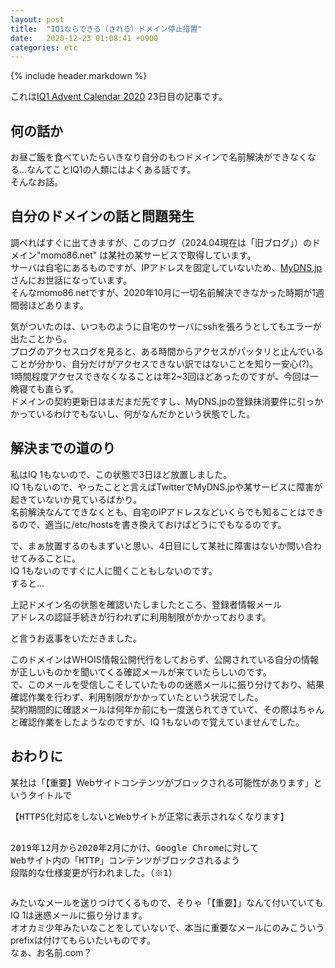 ```yaml
---
layout: post
title:  "IQ1ならできる（される）ドメイン停止措置"
date:   2020-12-23 01:08:41 +0900
categories: etc
---
```


{% include header.markdown %}

これは<a href='https://adventar.org/calendars/5197'>IQ1 Advent Calendar 2020</a> 23日目の記事です。
<h2 id='a'>何の話か</h2>
<p>
お昼ご飯を食べていたらいきなり自分のもつドメインで名前解決ができなくなる...なんてことIQ1の人類にはよくある話です。<br>
そんなお話。
</p>

<h2 id='b'>自分のドメインの話と問題発生</h2>
<p>
調べればすぐに出てきますが、このブログ（2024.04現在は「旧ブログ」）のドメイン"momo86.net" は某社の某サービスで取得しています。<br>
サーバは自宅にあるものですが、IPアドレスを固定していないため、<a href='https://www.mydns.jp/'>MyDNS.jp</a>さんにお世話になっています。<br>
そんなmomo86.netですが、2020年10月に一切名前解決できなかった時期が1週間弱ほどあります。
</p>
<p>
気がついたのは、いつものように自宅のサーバにsshを張ろうとしてもエラーが出たことから。<br>
ブログのアクセスログを見ると、ある時間からアクセスがパッタリと止んでいることが分かり、自分だけがアクセスできない訳ではないことを知り一安心(?)。<br>
1時間程度アクセスできなくなることは年2~3回ほどあったのですが、今回は一晩寝ても直らず。<br>
ドメインの契約更新日はまだまだ先ですし、MyDNS.jpの登録抹消要件に引っかかっているわけでもないし、何がなんだかという状態でした。
</p>

<h2 id='c'>解決までの道のり</h2>
<p>
私はIQ 1もないので、この状態で3日ほど放置しました。<br>
IQ 1もないので、やったことと言えばTwitterでMyDNS.jpや某サービスに障害が起きていないか見ているばかり。<br>
名前解決なんてできなくとも、自宅のIPアドレスなどいくらでも知ることはできるので、適当に<span class='code-range'>/etc/hosts</span>を書き換えておけばどうにでもなるのです。
</p>
<p>
で、まぁ放置するのもまずいと思い、4日目にして某社に障害はないか問い合わせてみることに。<br>
IQ 1もないのですぐに人に聞くこともしないのです。<br>
すると...
<pre class='code-line'>
上記ドメイン名の状態を確認いたしましたところ、登録者情報メール
アドレスの認証手続きが行われずに利用制限がかかっております。
</pre>
と言うお返事をいただきました。
</p>
<p>
このドメインはWHOIS情報公開代行をしておらず、公開されている自分の情報が正しいものかを聞いてくる確認メールが来ていたらしいのです。<br>
で、このメールを受信しこそしていたものの迷惑メールに振り分けており、結果確認作業を行わず、利用制限がかかっていたという状況でした。<br>
契約期間的に確認メールは何年か前にも一度送られてきていて、その際はちゃんと確認作業をしたようなのですが、IQ 1もないので覚えていませんでした。
</p>

<h2 id='c'>おわりに</h2>
<p>
某社は「【重要】Webサイトコンテンツがブロックされる可能性があります」というタイトルで
<pre class='code-line'>
【HTTPS化対応をしないとWebサイトが正常に表示されなくなります】

2019年12月から2020年2月にかけ、Google Chromeに対して
Webサイト内の「HTTP」コンテンツがブロックされるよう
段階的な仕様変更が行われました。（※1）
</pre>
みたいなメールを送りつけてくるもので、そりゃ「【重要】」なんて付いていてもIQ 1は迷惑メールに振り分けます。<br>
オオカミ少年みたいなことをしていないで、本当に重要なメールにのみこういうprefixは付けてもらいたいものです。<br>
なぁ、お名前.com？
</p>
